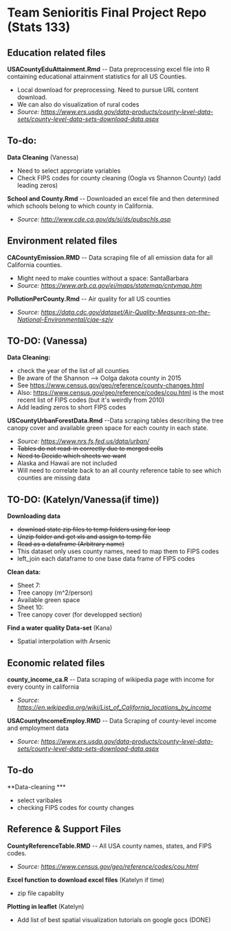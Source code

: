 # Team Senioritis Final Project Repo (Stats 133)

## Education related files

**USACountyEduAttainment.Rmd** -- Data preprocessing excel file into R containing educational attainment statistics for all US Counties.
 * Local download for preprocessing. Need to pursue URL content download.
 * We can also do visualization of rural codes
 * *Source: https://www.ers.usda.gov/data-products/county-level-data-sets/county-level-data-sets-download-data.aspx*
 

 **To-do:**
 ---
 **Data Cleaning** (Vanessa)
 * Need to select appropriate variables
 * Check FIPS codes for county cleaning (Oogla vs Shannon County) (add leading zeros)

**School and County.Rmd** -- Downloaded an excel file and then determined which schools belong to which county in California. 
 * *Source: http://www.cde.ca.gov/ds/si/ds/pubschls.asp*
 
## Environment related files 

**CACountyEmission.RMD** -- Data scraping file of all emission data for all California counties.
  * Might need to make counties without a space: SantaBarbara
  * *Source: https://www.arb.ca.gov/ei/maps/statemap/cntymap.htm*
  
**PollutionPerCounty.Rmd** -- Air quality for all US counties
 * *Source: https://data.cdc.gov/dataset/Air-Quality-Measures-on-the-National-Environmental/cjae-szjv*
 
 **TO-DO:  (Vanessa)**
 ---
 **Data Cleaning:**
 
 * check the year of the list of all counties 
 * Be aware of the Shannon --> Oolga dakota county in 2015
 * See https://www.census.gov/geo/reference/county-changes.html
 * Also: https://www.census.gov/geo/reference/codes/cou.html is the most recent list of FIPS codes (but it's weirdly from 2010)
 * Add leading zeros to short FIPS codes
 

**USCountyUrbanForestData.Rmd** --Data scraping tables describing the tree canopy cover and available green space for each county in each state. 
  * *Source: https://www.nrs.fs.fed.us/data/urban/*
  * ~~Tables do not read-in correctly due to merged cells~~
  * ~~Need to Decide which sheets we want~~
  * Alaska and Hawaii are not included
  * Will need to correlate back to an all county reference table to see which counties are missing data
  
  **TO-DO:** (Katelyn/Vanessa(if time))
  ---
  **Downloading data**
  * ~~download state zip files to temp folders using for loop~~
  * ~~Unzip folder and get xls and assign to temp file~~
  * ~~Read as a dataframe (Arbitrary name)~~
  * This dataset only uses county names, need to map them to FIPS codes
  * left_join each dataframe to one base data frame of FIPS codes
  
  **Clean data:**
  * Sheet 7:
   * Tree canopy (m^2/person)
   * Available green space
  * Sheet 10:
   * Tree canopy cover (for developped section)
  
  **Find a water quality Data-set** (Kana)
  * Spatial interpolation with Arsenic
 

## Economic related files 

**county_income_ca.R** -- Data scraping of wikipedia page with income for every county in california
 * *Source: https://en.wikipedia.org/wiki/List_of_California_locations_by_income*

**USACountyIncomeEmploy.RMD** -- Data Scraping of county-level income and employment data
 * *Source: https://www.ers.usda.gov/data-products/county-level-data-sets/county-level-data-sets-download-data.aspx*
 
 **To-do**
 ---
 **Data-cleaning ***
 * select varibales
 * checking FIPS codes for county changes

## Reference & Support Files

**CountyReferenceTable.RMD** -- All USA county names, states, and FIPS codes.
 * *Source: https://www.census.gov/geo/reference/codes/cou.html*

**Excel function to download excel files** (Katelyn if time)
 * zip file capablity

**Plotting in leaflet** (Katelyn)
 * Add list of best spatial visualization tutorials on google gocs (DONE)
